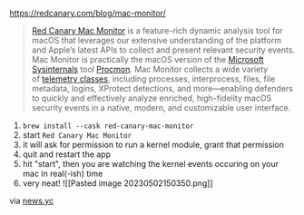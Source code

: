https://redcanary.com/blog/mac-monitor/

> [Red Canary Mac Monitor](https://redcanary.com/mac-threat-analysis-tool) is a feature-rich dynamic analysis tool for macOS that leverages our extensive understanding of the platform and Apple’s latest APIs to collect and present relevant security events. Mac Monitor is practically the macOS version of the [Microsoft Sysinternals](https://learn.microsoft.com/en-us/sysinternals/) tool [Procmon](https://learn.microsoft.com/en-us/sysinternals/downloads/procmon). Mac Monitor collects a wide variety of [telemetry classes](https://developer.apple.com/documentation/endpointsecurity/3228936-es_events_t), including processes, interprocess, files, file metadata, logins, XProtect detections, and more—enabling defenders to quickly and effectively analyze enriched, high-fidelity macOS security events in a native, modern, and customizable user interface.

1. `brew install --cask red-canary-mac-monitor`
2. start `Red Canary Mac Monitor` 
3. it will ask for permission to run a kernel module, grant that permission
4. quit and restart the app
5. hit "start", then you are watching the kernel events occuring on your mac in real(-ish) time
6. very neat!
![[Pasted image 20230502150350.png]]

via [news.yc](https://news.ycombinator.com/item?id=35787114)